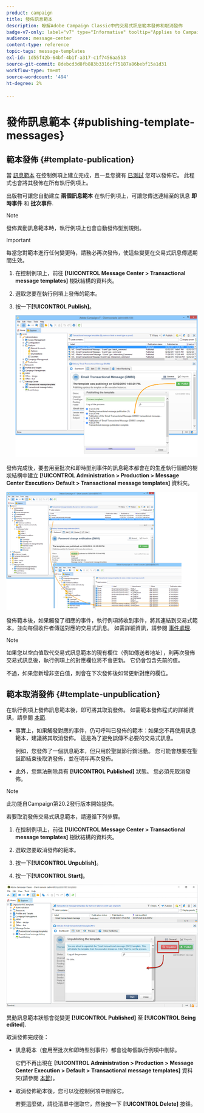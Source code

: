 ```yaml
---
product: campaign
title: 發佈訊息範本
description: 瞭解Adobe Campaign Classic中的交易式訊息範本發佈和取消發佈
badge-v7-only: label="v7" type="Informative" tooltip="Applies to Campaign Classic v7 only"
audience: message-center
content-type: reference
topic-tags: message-templates
exl-id: 1d55f42b-64bf-4b1f-a317-c1f7456aa5b3
source-git-commit: 8debcd3d8fb883b3316cf75187a86bebf15a1d31
workflow-type: tm+mt
source-wordcount: '494'
ht-degree: 2%

---
```


# 發佈訊息範本 {#publishing-template-messages}



## 範本發佈 {#template-publication}

當 [訊息範本](../../message-center/using/creating-the-message-template.md) 在控制例項上建立完成，且一旦您擁有 [已測試](../../message-center/using/testing-message-templates.md) 您可以發佈它。 此程式也會將其發佈在所有執行例項上。

出版物可讓您自動建立 **兩個訊息範本** 在執行例項上，可讓您傳送連結至的訊息 **即時事件** 和 **批次事件**.

>[!NOTE]
>
>發佈異動訊息範本時，執行例項上也會自動發佈型別規則。

>[!IMPORTANT]
>
>每當您對範本進行任何變更時，請務必再次發佈，使這些變更在交易式訊息傳遞期間生效。

1. 在控制例項上，前往 **[!UICONTROL Message Center > Transactional message templates]** 樹狀結構的資料夾。
1. 選取您要在執行例項上發佈的範本。
1. 按一下&#x200B;**[!UICONTROL Publish]**。

   ![](assets/messagecenter_publish_model_008.png)

發佈完成後，要套用至批次和即時型別事件的訊息範本都會在的生產執行個體的樹狀結構中建立 **[!UICONTROL Administration > Production > Message Center Execution> Default > Transactional message templates]** 資料夾。

![](assets/messagecenter_deployed_model_001.png)

發佈範本後，如果觸發了相應的事件，執行例項將收到事件，將其連結到交易式範本，並向每個收件者傳送對應的交易式訊息。 如需詳細資訊，請參閱 [事件處理](../../message-center/using/about-event-processing.md).

>[!NOTE]
>
>如果您以空白值取代交易式訊息範本的現有欄位（例如傳送者地址），則再次發佈交易式訊息後，執行例項上的對應欄位將不會更新。 它仍會包含先前的值。
>
>不過，如果您新增非空白值，則會在下次發佈後如常更新對應的欄位。

## 範本取消發佈 {#template-unpublication}

在執行例項上發佈訊息範本後，即可將其取消發佈。 如需範本發佈程式的詳細資訊，請參閱 [本節](#template-publication).

* 事實上，如果觸發對應的事件，仍可呼叫已發佈的範本：如果您不再使用訊息範本，建議將其取消發佈。 這是為了避免誤傳不必要的交易式訊息。

   例如，您發佈了一個訊息範本，但只用於聖誕節行銷活動。 您可能會想要在聖誕節結束後取消發佈，並在明年再次發佈。

* 此外，您無法刪除具有 **[!UICONTROL Published]** 狀態。 您必須先取消發佈。

>[!NOTE]
>
>此功能自Campaign第20.2發行版本開始提供。

若要取消發佈交易式訊息範本，請遵循下列步驟。

1. 在控制例項上，前往 **[!UICONTROL Message Center > Transactional message templates]** 樹狀結構的資料夾。
1. 選取您要取消發佈的範本。
1. 按一下&#x200B;**[!UICONTROL Unpublish]**。

   <!--1. Fill in the **[!UICONTROL Log of the process]** field.-->

1. 按一下&#x200B;**[!UICONTROL Start]**。

![](assets/message-center-unpublish.png)

異動訊息範本狀態會從變更 **[!UICONTROL Published]** 至 **[!UICONTROL Being edited]**.

取消發佈完成後：

* 訊息範本（套用至批次和即時型別事件）都會從每個執行例項中刪除。

   它們不再出現在 **[!UICONTROL Administration > Production > Message Center Execution > Default > Transactional message templates]** 資料夾(請參閱 [本節](#template-publication))。

* 取消發佈範本後，您可以從控制例項中刪除它。

   若要這麼做，請從清單中選取它，然後按一下 **[!UICONTROL Delete]** 按鈕。
